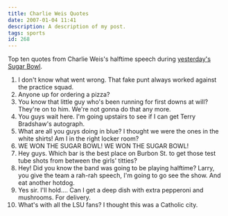 ```yaml
---
title: Charlie Weis Quotes
date: 2007-01-04 11:41
description: A description of my post.
tags: sports
id: 268
---
```

Top ten quotes from Charlie Weis's halftime speech during <a href="http://sports.espn.go.com/ncf/recap?gameId=270030099" target="_blank">yesterday's Sugar Bowl</a>.


<ol><li>I don't know what went wrong.  That fake punt always worked against the practice squad.</li>

<li>Anyone up for ordering a pizza?</li>

<li>You know that little guy who's been running for first downs at will?  They're on to him.  We're not gonna do that any more.</li>

<li>You guys wait here.  I'm going upstairs to see if I can get Terry Bradshaw's autograph.</li>

<li>What are all you guys doing in blue?  I thought we were the ones in the white shirts!  Am I in the right locker room?</li>

<li>WE WON THE SUGAR BOWL! WE WON THE SUGAR BOWL!</li>

<li>Hey guys.  Which bar is the best place on Burbon St. to get those test tube shots from between the girls' titties?</li>

<li>Hey!  Did you know the band was going to be playing halftime?  Larry, you give the team a rah-rah speech, I'm going to go see the show.  And eat another hotdog.</li>

<li>Yes sir.  I'll hold....  Can I get a deep dish with extra pepperoni and mushrooms.  For delivery.</li>

<li>What's with all the LSU fans?  I thought this was a Catholic city.</li></ol>